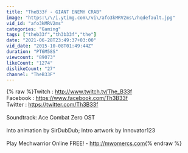 ```yaml
---
title: "TheB33f - GIANT ENEMY CRAB"
image: "https:\/\/i.ytimg.com\/vi\/afo3kMRV2ms\/hqdefault.jpg"
vid_id: "afo3kMRV2ms"
categories: "Gaming"
tags: ["theb33f","th3b33f","the"]
date: "2021-06-28T23:49:37+03:00"
vid_date: "2015-10-08T01:49:44Z"
duration: "PT6M58S"
viewcount: "89073"
likeCount: "1274"
dislikeCount: "27"
channel: "TheB33F"
---
```

{% raw %}Twitch : <a rel="nofollow" target="blank" href="http://www.twitch.tv/The_B33f">http://www.twitch.tv/The_B33f</a><br />Facebook : <a rel="nofollow" target="blank" href="https://www.facebook.com/Th3B33f">https://www.facebook.com/Th3B33f</a><br />Twitter : <a rel="nofollow" target="blank" href="https://twitter.com/Th3B33f">https://twitter.com/Th3B33f</a><br /><br />Soundtrack: Ace Combat Zero OST<br /><br />Into animation by SirDubDub; Intro artwork by Innovator123<br /><br />Play Mechwarrior Online FREE! - <a rel="nofollow" target="blank" href="http://mwomercs.com">http://mwomercs.com</a>{% endraw %}
